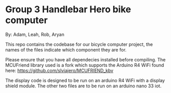 # Group 3 Handlebar Hero bike computer
By: Adam, Leah, Rob, Aryan

This repo contains the codebase for our bicycle computer project, the names of the files indicate which component they are for.

Please ensure that you have all dependecies installed before compiling.
The MCUFriend library used is a fork which supports the Arduino R4 WiFi found here: https://github.com/slviajero/MCUFRIEND_kbv

The display code is designed to be run on an arduino R4 WiFi with a display shield module.
The other two files are to be run on an arduino nano 33 iot.

